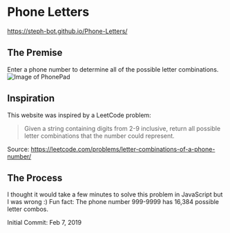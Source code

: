 # Phone Letters

https://steph-bot.github.io/Phone-Letters/

## The Premise
Enter a phone number to determine all of the possible letter combinations. 
![Image of PhonePad](http://upload.wikimedia.org/wikipedia/commons/thumb/7/73/Telephone-keypad2.svg/200px-Telephone-keypad2.svg.png)

## Inspiration

This website was inspired by a LeetCode problem:

> Given a string containing digits from 2-9 inclusive, return all possible letter combinations that the number could represent.

Source: https://leetcode.com/problems/letter-combinations-of-a-phone-number/

## The Process

I thought it would take a few minutes to solve this problem in JavaScript but I was wrong :)
Fun fact: The phone number 999-9999 has 16,384 possible letter combos. 





Initial Commit: Feb 7, 2019
